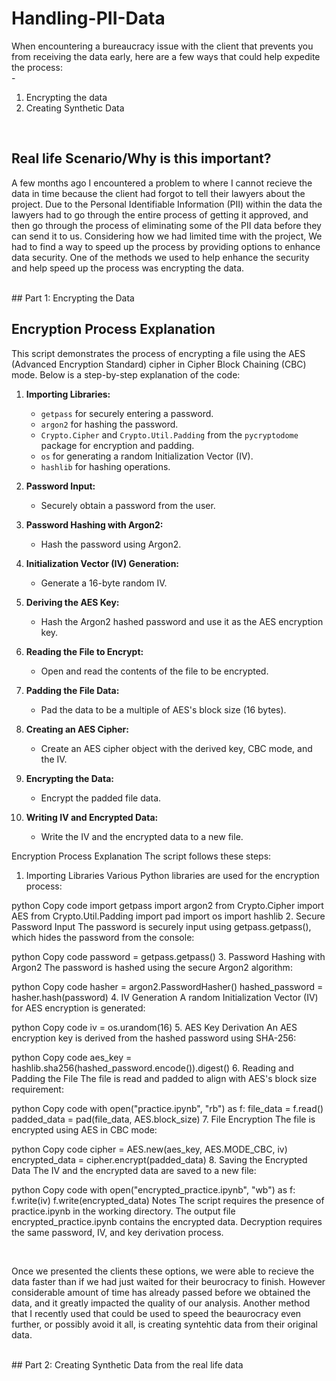 # Handling-PII-Data 
When encountering a bureaucracy issue with the client that prevents you from receiving the data early, here are a few ways that could help expedite the process:
<br />-
1. Encrypting the data <br />
2. Creating Synthetic Data

<br />

## Real life Scenario/Why is this important? <br />
A few months ago I encountered a problem to where I cannot recieve the data in time because the client had forgot to tell their lawyers about the project. Due to the Personal Identifiable Information (PII) within the data the lawyers had to go through the entire process of getting it approved, and then go through the process of eliminating some of the PII data before they can send it to us. Considering how we had limited time with the project, We had to find a way to speed up the process by providing options to enhance data security. One of the methods we used to help enhance the security and help speed up the process was encrypting the data.

<br />
## Part 1: Encrypting the Data

## Encryption Process Explanation

This script demonstrates the process of encrypting a file using the AES (Advanced Encryption Standard) cipher in Cipher Block Chaining (CBC) mode. Below is a step-by-step explanation of the code:

1. **Importing Libraries:**
   - `getpass` for securely entering a password.
   - `argon2` for hashing the password.
   - `Crypto.Cipher` and `Crypto.Util.Padding` from the `pycryptodome` package for encryption and padding.
   - `os` for generating a random Initialization Vector (IV).
   - `hashlib` for hashing operations.

2. **Password Input:**
   - Securely obtain a password from the user.

3. **Password Hashing with Argon2:**
   - Hash the password using Argon2.

4. **Initialization Vector (IV) Generation:**
   - Generate a 16-byte random IV.

5. **Deriving the AES Key:**
   - Hash the Argon2 hashed password and use it as the AES encryption key.

6. **Reading the File to Encrypt:**
   - Open and read the contents of the file to be encrypted.

7. **Padding the File Data:**
   - Pad the data to be a multiple of AES's block size (16 bytes).

8. **Creating an AES Cipher:**
   - Create an AES cipher object with the derived key, CBC mode, and the IV.

9. **Encrypting the Data:**
   - Encrypt the padded file data.

10. **Writing IV and Encrypted Data:**
    - Write the IV and the encrypted data to a new file.

Encryption Process Explanation
The script follows these steps:

1. Importing Libraries
Various Python libraries are used for the encryption process:

python
Copy code
import getpass
import argon2
from Crypto.Cipher import AES
from Crypto.Util.Padding import pad
import os
import hashlib
2. Secure Password Input
The password is securely input using getpass.getpass(), which hides the password from the console:

python
Copy code
password = getpass.getpass()
3. Password Hashing with Argon2
The password is hashed using the secure Argon2 algorithm:

python
Copy code
hasher = argon2.PasswordHasher()
hashed_password = hasher.hash(password)
4. IV Generation
A random Initialization Vector (IV) for AES encryption is generated:

python
Copy code
iv = os.urandom(16)
5. AES Key Derivation
An AES encryption key is derived from the hashed password using SHA-256:

python
Copy code
aes_key = hashlib.sha256(hashed_password.encode()).digest()
6. Reading and Padding the File
The file is read and padded to align with AES's block size requirement:

python
Copy code
with open("practice.ipynb", "rb") as f:
    file_data = f.read()
padded_data = pad(file_data, AES.block_size)
7. File Encryption
The file is encrypted using AES in CBC mode:

python
Copy code
cipher = AES.new(aes_key, AES.MODE_CBC, iv)
encrypted_data = cipher.encrypt(padded_data)
8. Saving the Encrypted Data
The IV and the encrypted data are saved to a new file:

python
Copy code
with open("encrypted_practice.ipynb", "wb") as f:
    f.write(iv)
    f.write(encrypted_data)
Notes
The script requires the presence of practice.ipynb in the working directory.
The output file encrypted_practice.ipynb contains the encrypted data.
Decryption requires the same password, IV, and key derivation process.

<br />

Once we presented the clients these options, we were able to recieve the data faster than if we had just waited for their beurocracy to finish. However considerable amount of time has already passed before we obtained the data, and it greatly impacted the quality of our analysis. Another method that I recently used that could be used to speed the beaurocracy even further, or possibly avoid it all, is creating syntehtic data from their original data.

<br />
## Part 2: Creating Synthetic Data from the real life data

